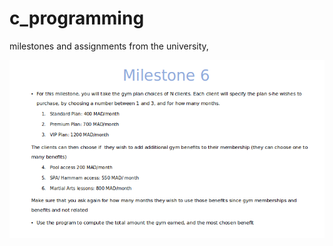 # c_programming
milestones and assignments from the university,

![](https://github.com/ayoubelmohamedi/c_programming/blob/main/mileStone6/milestone6Ins.png?raw=true)
